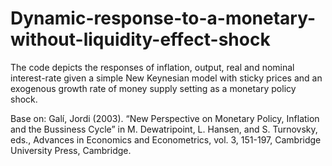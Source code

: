 # Dynamic-response-to-a-monetary-without-liquidity-effect-shock
The code depicts the responses of inflation, output, real and nominal interest-rate given a simple New Keynesian model with sticky prices and an exogenous growth rate of money supply setting as a monetary policy shock.

Base on: Galí, Jordi (2003). “New Perspective on Monetary Policy, Inflation and the Bussiness Cycle” in M. Dewatripoint, L. Hansen, and S. Turnovsky, eds., Advances in Economics and Econometrics, vol. 3, 151-197, Cambridge University Press, Cambridge.



